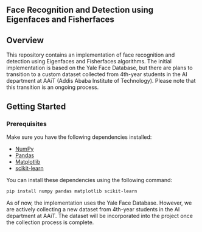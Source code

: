 ## Face Recognition and Detection using Eigenfaces and Fisherfaces

## Overview

This repository contains an implementation of face recognition and detection using Eigenfaces and Fisherfaces algorithms. The initial implementation is based on the Yale Face Database, but there are plans to transition to a custom dataset collected from 4th-year students in the AI department at AAiT (Addis Ababa Institute of Technology). Please note that this transition is an ongoing process.

## Getting Started

### Prerequisites

Make sure you have the following dependencies installed:

- [NumPy](https://numpy.org/)
- [Pandas](https://pandas.pydata.org/)
- [Matplotlib](https://matplotlib.org/)
- [scikit-learn](https://scikit-learn.org/)

You can install these dependencies using the following command:

```bash
pip install numpy pandas matplotlib scikit-learn

```

As of now, the implementation uses the Yale Face Database. However, we are actively collecting a new dataset from 4th-year students in the AI department at AAiT. The dataset will be incorporated into the project once the collection process is complete.
